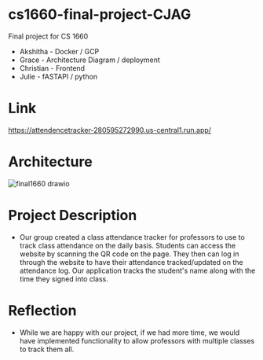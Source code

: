 # cs1660-final-project-CJAG
Final project for CS 1660

* Akshitha - Docker / GCP
* Grace - Architecture Diagram / deployment
* Christian - Frontend
* Julie - fASTAPI / python

# Link
https://attendencetracker-280595272990.us-central1.run.app/

# Architecture

![final1660 drawio](https://github.com/user-attachments/assets/c3c5d38e-37a3-4467-8ac5-cadc08879ce8)

# Project Description

* Our group created a class attendance tracker for professors to use to track class attendance on the daily basis. Students can access the website by scanning the QR code on the page. They then can log in through the website to have their attendance tracked/updated on the attendance log. Our application tracks the student's name along with the time they signed into class. 

# Reflection

* While we are happy with our project, if we had more time, we would have implemented functionality to allow professors with multiple classes to track them all.
